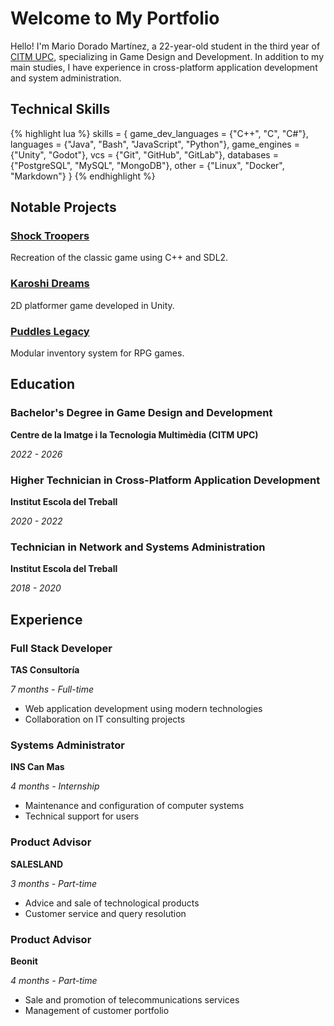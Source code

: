 <h1>Welcome to My Portfolio</h1>

Hello! I'm Mario Dorado Martínez, a 22-year-old student in the third year of [CITM UPC](https://www.citm.upc.edu/esp/estudis/graus-videojocs/), specializing in Game Design and Development. In addition to my main studies, I have experience in cross-platform application development and system administration.

## Technical Skills

{% highlight lua %}
skills = {
  game_dev_languages = {"C++", "C", "C#"},
  languages = {"Java", "Bash", "JavaScript", "Python"},
  game_engines = {"Unity", "Godot"},
  vcs = {"Git", "GitHub", "GitLab"},
  databases = {"PostgreSQL", "MySQL", "MongoDB"},
  other = {"Linux", "Docker", "Markdown"}
}
{% endhighlight %}

## Notable Projects

<div class="grid">
  <div class="card">
  <h3><a href="{{ site.baseurl_root }}/posts/2024/01/10/Schock-Troopers/">Shock Troopers</a></h3>
  <p>Recreation of the classic game using C++ and SDL2.</p> <!-- TODO cambiar estos textos -->
  </div>
  <div class="card">
  <h3><a href="{{ site.baseurl_root }}/posts/2024/02/01/Karoshi-Dreams/">Karoshi Dreams</a></h3>
  <p>2D platformer game developed in Unity.</p> <!-- TODO cambiar estos textos -->
  </div>
  <div class="card">
  <h3><a href="{{ site.baseurl_root }}/posts/2024/06/13/Puddles-Legacy/">Puddles Legacy</a></h3>
  <p>Modular inventory system for RPG games.</p> <!-- TODO cambiar estos textos -->
  </div>
</div>

## Education

<div class="grid">
  <div class="card">
  <h3>Bachelor's Degree in Game Design and Development</h3>
  <p class="card-subtitle"><strong>Centre de la Imatge i la Tecnologia Multimèdia (CITM UPC)</strong></p>
  <p class="card-subtitle"><em>2022 - 2026</em></p>
  </div>
  
  <div class="card">
  <h3>Higher Technician in Cross-Platform Application Development</h3>
  <p class="card-subtitle"><strong>Institut Escola del Treball</strong></p>
  <p class="card-subtitle"><em>2020 - 2022</em></p>
  </div>
  
  <div class="card">
  <h3>Technician in Network and Systems Administration</h3>
  <p class="card-subtitle"><strong>Institut Escola del Treball</strong></p>
  <p class="card-subtitle"><em>2018 - 2020</em></p>
  </div>
</div>

## Experience

<div class="grid">
  <div class="card">
  <h3>Full Stack Developer</h3>
  <p class="card-subtitle"><strong>TAS Consultoría</strong></p>
  <p class="card-subtitle"><em>7 months - Full-time</em></p>
  <ul>
    <li>Web application development using modern technologies</li>
    <li>Collaboration on IT consulting projects</li>
  </ul>
  </div>

  <div class="card">
  <h3>Systems Administrator</h3>
  <p class="card-subtitle"><strong>INS Can Mas</strong></p>
  <p class="card-subtitle"><em>4 months - Internship</em></p>
  <ul>
    <li>Maintenance and configuration of computer systems</li>
    <li>Technical support for users</li>
  </ul>
  </div>

  <div class="card">
  <h3>Product Advisor</h3>
  <p class="card-subtitle"><strong>SALESLAND</strong></p>
  <p class="card-subtitle"><em>3 months - Part-time</em></p>
  <ul>
    <li>Advice and sale of technological products</li>
    <li>Customer service and query resolution</li>
  </ul>
  </div>

  <div class="card">
  <h3>Product Advisor</h3>
  <p class="card-subtitle"><strong>Beonit</strong></p>
  <p class="card-subtitle"><em>4 months - Part-time</em></p>
  <ul>
    <li>Sale and promotion of telecommunications services</li>
    <li>Management of customer portfolio</li>
  </ul>
  </div>
</div>